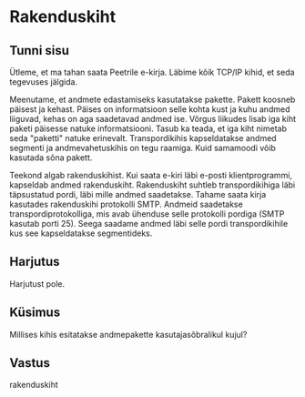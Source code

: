 ﻿# Rakenduskiht

## Tunni sisu

Ütleme, et ma tahan saata Peetrile e-kirja. Läbime kõik TCP/IP kihid, et seda tegevuses jälgida.

Meenutame, et andmete edastamiseks kasutatakse pakette. Pakett koosneb päisest ja kehast. Päises on informatsioon selle kohta kust ja kuhu andmed liiguvad, kehas on aga saadetavad andmed ise. Võrgus liikudes lisab iga kiht paketi päisesse natuke informatsiooni. Tasub ka teada, et iga kiht nimetab seda "paketti" natuke erinevalt. Transpordikihis kapseldatakse andmed segmenti ja andmevahetuskihis on tegu raamiga. Kuid samamoodi võib kasutada sõna pakett.

Teekond algab rakenduskihist. Kui saata e-kiri läbi e-posti klientprogrammi, kapseldab andmed rakenduskiht. Rakenduskiht suhtleb transpordikihiga läbi täpsustatud pordi, läbi mille andmed saadetakse. Tahame saata kirja kasutades rakenduskihi protokolli SMTP. Andmeid saadetakse transpordiprotokolliga, mis avab ühenduse selle protokolli pordiga (SMTP kasutab porti 25). Seega saadame andmed läbi selle pordi transpordikihile kus see kapseldatakse segmentideks. 

## Harjutus

Harjutust pole.

## Küsimus

Millises kihis esitatakse andmepakette kasutajasõbralikul kujul?

## Vastus

rakenduskiht
